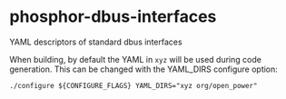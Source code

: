 # phosphor-dbus-interfaces
YAML descriptors of standard dbus interfaces

When building, by default the YAML in `xyz` will be used during code
generation.  This can be changed with the YAML_DIRS configure option:

```
./configure ${CONFIGURE_FLAGS} YAML_DIRS="xyz org/open_power"
```
